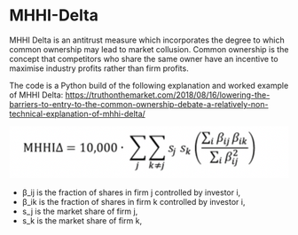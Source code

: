 # MHHI-Delta
MHHI Delta is an antitrust measure which incorporates the degree to which common ownership may lead to market collusion. Common ownership is the concept that competitors who share the same owner have an incentive to maximise industry profits rather than firm profits. 

The code is a Python build of the following explanation and worked example of MHHI Delta: https://truthonthemarket.com/2018/08/16/lowering-the-barriers-to-entry-to-the-common-ownership-debate-a-relatively-non-technical-explanation-of-mhhi-delta/ 

![](MHHI_Delta_Formula.png)
          
- β_ij is the fraction of shares in firm j controlled by investor i,
- β_ik is the fraction of shares in firm k controlled by investor i,
- s_j is the market share of firm j, 
- s_k is the market share of firm k,

